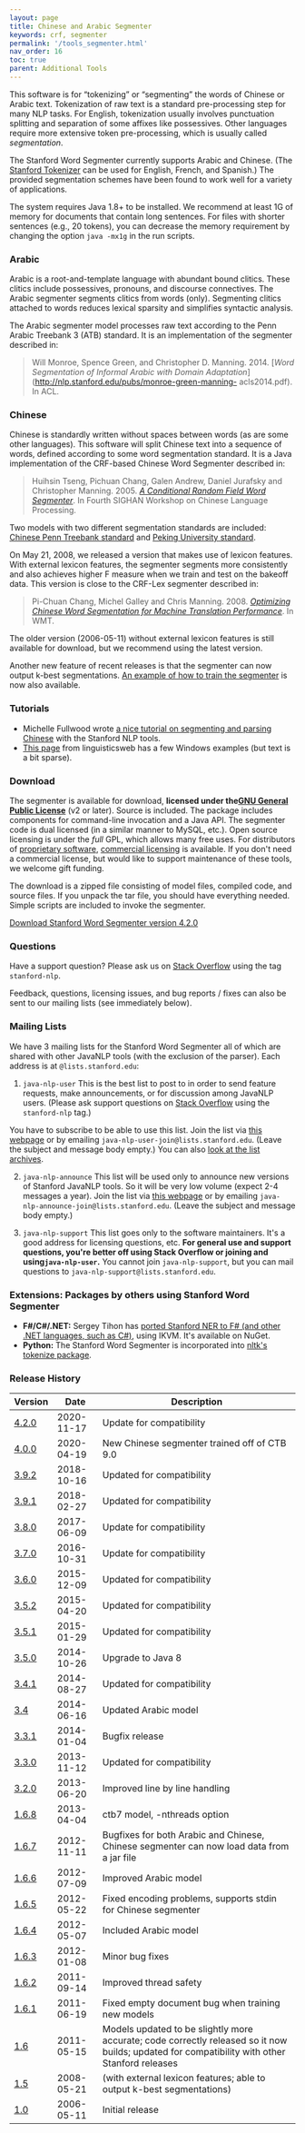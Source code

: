 ```yaml
---
layout: page
title: Chinese and Arabic Segmenter
keywords: crf, segmenter
permalink: '/tools_segmenter.html'
nav_order: 16
toc: true
parent: Additional Tools
---
```


This software is for “tokenizing” or “segmenting” the words of Chinese or
Arabic text. Tokenization of raw text is a standard pre-processing step for
many NLP tasks. For English, tokenization usually involves punctuation
splitting and separation of some affixes like possessives. Other languages
require more extensive token pre-processing, which is usually called
_segmentation_.

The Stanford Word Segmenter currently supports Arabic and Chinese. (The
[Stanford Tokenizer](https://nlp.stanford.edu/software/tokenizer.html) can be
used for English, French, and Spanish.) The provided segmentation schemes have
been found to work well for a variety of applications.

The system requires Java 1.8+ to be installed. We recommend at least 1G of
memory for documents that contain long sentences. For files with shorter
sentences (e.g., 20 tokens), you can decrease the memory requirement by
changing the option `java -mx1g` in the run scripts.

### Arabic

Arabic is a root-and-template language with abundant bound clitics. These
clitics include possessives, pronouns, and discourse connectives. The Arabic
segmenter segments clitics from words (only). Segmenting clitics attached to
words reduces lexical sparsity and simplifies syntactic analysis.

The Arabic segmenter model processes raw text according to the Penn Arabic
Treebank 3 (ATB) standard. It is an implementation of the segmenter described
in:

> Will Monroe, Spence Green, and Christopher D. Manning. 2014. [_Word
> Segmentation of Informal Arabic with Domain
> Adaptation_](http://nlp.stanford.edu/pubs/monroe-green-manning-
> acls2014.pdf). In ACL.

### Chinese

Chinese is standardly written without spaces between words (as are some other
languages). This software will split Chinese text into a sequence of words,
defined according to some word segmentation standard. It is a Java
implementation of the CRF-based Chinese Word Segmenter described in:

> Huihsin Tseng, Pichuan Chang, Galen Andrew, Daniel Jurafsky and Christopher
> Manning. 2005. [_A Conditional Random Field Word
> Segmenter_](http://nlp.stanford.edu/pubs/sighan2005.pdf). In Fourth SIGHAN
> Workshop on Chinese Language Processing.

Two models with two different segmentation standards are included: [ Chinese
Penn Treebank standard](http://www.cis.upenn.edu/~chinese/segguide.3rd.ch.pdf)
and [ Peking University
standard](http://sighan.cs.uchicago.edu/bakeoff2005/data/pku_spec.pdf).

On May 21, 2008, we released a version that makes use of lexicon features.
With external lexicon features, the segmenter segments more consistently and
also achieves higher F measure when we train and test on the bakeoff data.
This version is close to the CRF-Lex segmenter described in:

> Pi-Chuan Chang, Michel Galley and Chris Manning. 2008. [_Optimizing Chinese
> Word Segmentation for Machine Translation
> Performance_](http://nlp.stanford.edu/pubs/acl-wmt08-cws.pdf). In WMT.

The older version (2006-05-11) without external lexicon features is still
available for download, but we recommend using the latest version.

Another new feature of recent releases is that the segmenter can now output
k-best segmentations. [ An example of how to train the
segmenter](http://nlp.stanford.edu/software/trainSegmenter-20080521.tar.gz) is
now also available.

### Tutorials

  * Michelle Fullwood wrote [a nice tutorial on segmenting and parsing Chinese](http://michelleful.github.io/code-blog/2015/09/10/parsing-chinese-with-stanford/) with the Stanford NLP tools.
  * [This page](http://www.linguisticsweb.org/doku.php?id=linguisticsweb:tutorials:linguistics_tutorials:automaticannotation:stanford_word_segmenter) from linguisticsweb has a few Windows examples (but text is a bit sparse). 

### Download

The segmenter is available for download, **licensed under the[GNU General
Public License](http://www.gnu.org/licenses/gpl-2.0.html)** (v2 or later).
Source is included. The package includes components for command-line
invocation and a Java API. The segmenter code is dual licensed (in a similar
manner to MySQL, etc.). Open source licensing is under the _full_ GPL, which
allows many free uses. For distributors of [proprietary
software](http://www.gnu.org/licenses/gpl-faq.html#GPLInProprietarySystem),
[commercial
licensing](http://otlportal.stanford.edu/techfinder/technology/ID=27276) is
available. If you don't need a commercial license, but would like to support
maintenance of these tools, we welcome gift funding.

The download is a zipped file consisting of model files, compiled code, and
source files. If you unpack the tar file, you should have everything needed.
Simple scripts are included to invoke the segmenter.

[Download Stanford Word Segmenter version 4.2.0](stanford-segmenter-4.2.0.zip)

### Questions

Have a support question? Please ask us on [Stack
Overflow](http://stackoverflow.com) using the tag `stanford-nlp`.

Feedback, questions, licensing issues, and bug reports / fixes can also be
sent to our mailing lists (see immediately below).

### Mailing Lists

We have 3 mailing lists for the Stanford Word Segmenter all of which are
shared with other JavaNLP tools (with the exclusion of the parser). Each
address is at `@lists.stanford.edu`:

  1. `java-nlp-user` This is the best list to post to in order to send feature requests, make announcements, or for discussion among JavaNLP users. (Please ask support questions on [Stack Overflow](http://stackoverflow.com) using the `stanford-nlp` tag.) 

You have to subscribe to be able to use this list. Join the list via [this
webpage](https://mailman.stanford.edu/mailman/listinfo/java-nlp-user) or by
emailing `java-nlp-user-join@lists.stanford.edu`. (Leave the subject and
message body empty.) You can also [look at the list
archives](https://mailman.stanford.edu/pipermail/java-nlp-user/).

  2. `java-nlp-announce` This list will be used only to announce new versions of Stanford JavaNLP tools. So it will be very low volume (expect 2-4 messages a year). Join the list via [this webpage](https://mailman.stanford.edu/mailman/listinfo/java-nlp-announce) or by emailing `java-nlp-announce-join@lists.stanford.edu`. (Leave the subject and message body empty.)

  3. `java-nlp-support` This list goes only to the software maintainers. It's a good address for licensing questions, etc. **For general use and support questions, you're better off using Stack Overflow or joining and using`java-nlp-user`.** You cannot join `java-nlp-support`, but you can mail questions to `java-nlp-support@lists.stanford.edu`.

  

### Extensions: Packages by others using Stanford Word Segmenter

  * **F#/C#/.NET:** Sergey Tihon has [ported Stanford NER to F# (and other .NET languages, such as C#)](http://sergeytihon.wordpress.com/2013/09/09/stanford-word-segmenter-is-available-on-nuget/), using IKVM. It's available on NuGet. 
  * **Python:** The Stanford Word Segmenter is incorporated into [nltk's tokenize package](http://www.nltk.org/api/nltk.tokenize.html#module-nltk.tokenize.stanford_segmenter). 

  

### Release History

  
Version| Date| Description  
---|---|---  
[4.2.0](stanford-segmenter-4.2.0.zip) | 2020-11-17 | Update for compatibility  
[4.0.0](stanford-segmenter-4.0.0.zip) | 2020-04-19 | New Chinese segmenter trained off of CTB 9.0  
[3.9.2](stanford-segmenter-2018-10-16.zip) | 2018-10-16 | Updated for compatibility  
[3.9.1](stanford-segmenter-2018-02-27.zip) | 2018-02-27 | Updated for compatibility  
[3.8.0](stanford-segmenter-2017-06-09.zip) | 2017-06-09 | Update for compatibility  
[3.7.0](stanford-segmenter-2016-10-31.zip) | 2016-10-31 | Update for compatibility  
[3.6.0](stanford-segmenter-2015-12-09.zip) | 2015-12-09 | Updated for compatibility  
[3.5.2](stanford-segmenter-2015-04-20.zip) | 2015-04-20 | Updated for compatibility  
[3.5.1](stanford-segmenter-2015-01-29.zip) | 2015-01-29 | Updated for compatibility  
[3.5.0](stanford-segmenter-2014-10-26.zip) | 2014-10-26 | Upgrade to Java 8  
[3.4.1](stanford-segmenter-2014-08-27.zip) | 2014-08-27 | Updated for compatibility  
[3.4](stanford-segmenter-2014-06-16.zip) | 2014-06-16 | Updated Arabic model  
[3.3.1](stanford-segmenter-2014-01-04.zip) | 2014-01-04 | Bugfix release  
[3.3.0](stanford-segmenter-2013-11-12.zip) | 2013-11-12 | Updated for compatibility  
[3.2.0](stanford-segmenter-2013-06-20.zip) | 2013-06-20 | Improved line by line handling  
[1.6.8](stanford-segmenter-2013-04-04.zip) | 2013-04-04 | ctb7 model, -nthreads option  
[1.6.7](stanford-segmenter-2012-11-11.zip) | 2012-11-11 | Bugfixes for both Arabic and Chinese, Chinese segmenter can now load data from a jar file  
[1.6.6](stanford-segmenter-2012-07-09.tgz) | 2012-07-09 | Improved Arabic model  
[1.6.5](stanford-segmenter-2012-05-22.tar.gz) | 2012-05-22 | Fixed encoding problems, supports stdin for Chinese segmenter  
[1.6.4](stanford-segmenter-2012-05-07.tar.gz) | 2012-05-07 | Included Arabic model  
[1.6.3](stanford-chinese-segmenter-2012-01-08.tar.gz) | 2012-01-08 | Minor bug fixes  
[1.6.2](stanford-chinese-segmenter-2011-09-14.tar.gz) | 2011-09-14 | Improved thread safety  
[1.6.1](stanford-chinese-segmenter-2011-06-19.tar.gz) | 2011-06-19 | Fixed empty document bug when training new models  
[1.6](stanford-chinese-segmenter-2011-05-15.tar.gz) | 2011-05-15 | Models updated to be slightly more accurate; code correctly released so it now builds; updated for compatibility with other Stanford releases |
[1.5](stanford-chinese-segmenter-2008-05-21.tar.gz) | 2008-05-21 | (with external lexicon features; able to output k-best segmentations)  
[1.0](StanfordChineseSegmenter-2006-05-11.tar.gz) | 2006-05-11 | Initial release  